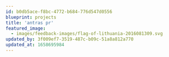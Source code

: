 ```yaml
---
id: b0db5ace-f8bc-4772-b684-776d547d0556
blueprint: projects
title: 'antras pr'
featured_image:
  - images/feedback-images/flag-of-lithuania-2016081309.svg
updated_by: 3f009ef7-3519-487c-b09c-51a8a812a770
updated_at: 1658695984
---
```

